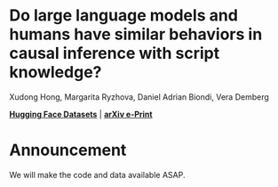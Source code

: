 # Do large language models and humans have similar behaviors in causal inference with script knowledge?
Xudong Hong, Margarita Ryzhova, Daniel Adrian Biondi, Vera Demberg

**[Hugging Face Datasets](https://huggingface.co/datasets/tonyhong/csk)** | **[arXiv e-Print](https://arxiv.org/abs/2311.07311)** 

# Announcement
We will make the code and data available ASAP. 

